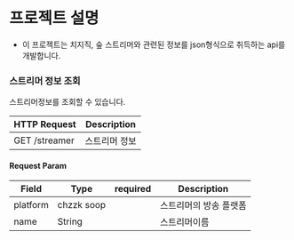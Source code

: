 # 프로젝트 설명

- 이 프로젝트는 치지직, 숲 스트리머와 관련된 정보를 json형식으로 취득하는 api를 개발합니다.

### 스트리머 정보 조회

스트리머정보를 조회할 수 있습니다.

| HTTP Request  | Description   |
| ------------- | ------------- |
| GET /streamer | 스트리머 정보 |

#### Request Param

| Field    | Type       | required | Description            |
| -------- | ---------- | -------- | ---------------------- |
| platform | chzzk soop |          | 스트리머의 방송 플랫폼 |
| name     | String     |          | 스트리머이름           |
